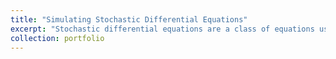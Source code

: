 ```yaml
---
title: "Simulating Stochastic Differential Equations"
excerpt: "Stochastic differential equations are a class of equations used to model systems that are influenced by random processes. They are important and used heavily in fields with inherent uncertainty, such as finance, physics, biology, and engineering. SDE's can help model phenomena like stock prices, population growth, or thermal fluctuations. This topic captured my interest during my studies, and I successfully demonstrated my proficiency by achieving a top grade of 91 in the course. I have also worked on numerous algorithms to simulate stochastic differential equations with different discretisation methods. You can explore the full code and analysis [here on my project page](https://github.com/metedb/SDE-Simulation).<br/><img src='/images/sde image.png'>"
collection: portfolio
---
```



